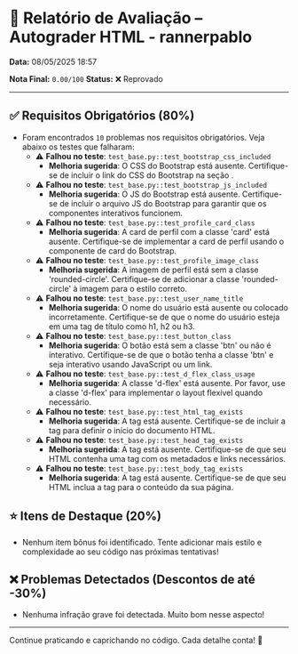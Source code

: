 # 🧪 Relatório de Avaliação – Autograder HTML - rannerpablo

**Data:** 08/05/2025 18:57

**Nota Final:** `0.00/100`
**Status:** ❌ Reprovado

---
## ✅ Requisitos Obrigatórios (80%)
- Foram encontrados `10` problemas nos requisitos obrigatórios. Veja abaixo os testes que falharam:
  - ⚠️ **Falhou no teste**: `test_base.py::test_bootstrap_css_included`
    - **Melhoria sugerida**: O CSS do Bootstrap está ausente. Certifique-se de incluir o link do CSS do Bootstrap na seção <head>.
  - ⚠️ **Falhou no teste**: `test_base.py::test_bootstrap_js_included`
    - **Melhoria sugerida**: O JS do Bootstrap está ausente. Certifique-se de incluir o arquivo JS do Bootstrap para garantir que os componentes interativos funcionem.
  - ⚠️ **Falhou no teste**: `test_base.py::test_profile_card_class`
    - **Melhoria sugerida**: A card de perfil com a classe 'card' está ausente. Certifique-se de implementar a card de perfil usando o componente de card do Bootstrap.
  - ⚠️ **Falhou no teste**: `test_base.py::test_profile_image_class`
    - **Melhoria sugerida**: A imagem de perfil está sem a classe 'rounded-circle'. Certifique-se de adicionar a classe 'rounded-circle' à imagem para o estilo correto.
  - ⚠️ **Falhou no teste**: `test_base.py::test_user_name_title`
    - **Melhoria sugerida**: O nome do usuário está ausente ou colocado incorretamente. Certifique-se de que o nome do usuário esteja em uma tag de título como h1, h2 ou h3.
  - ⚠️ **Falhou no teste**: `test_base.py::test_button_class`
    - **Melhoria sugerida**: O botão está sem a classe 'btn' ou não é interativo. Certifique-se de que o botão tenha a classe 'btn' e seja interativo usando JavaScript ou um link.
  - ⚠️ **Falhou no teste**: `test_base.py::test_d_flex_class_usage`
    - **Melhoria sugerida**: A classe 'd-flex' está ausente. Por favor, use a classe 'd-flex' para implementar o layout flexível quando necessário.
  - ⚠️ **Falhou no teste**: `test_base.py::test_html_tag_exists`
    - **Melhoria sugerida**: A tag <html> está ausente. Certifique-se de incluir a tag <html> para definir o início do documento HTML.
  - ⚠️ **Falhou no teste**: `test_base.py::test_head_tag_exists`
    - **Melhoria sugerida**: A tag <head> está ausente. Certifique-se de que seu HTML contenha uma tag <head> com os metadados e links necessários.
  - ⚠️ **Falhou no teste**: `test_base.py::test_body_tag_exists`
    - **Melhoria sugerida**: A tag <body> está ausente. Certifique-se de que seu HTML inclua a tag <body> para o conteúdo da sua página.

## ⭐ Itens de Destaque (20%)
- Nenhum item bônus foi identificado. Tente adicionar mais estilo e complexidade ao seu código nas próximas tentativas!

## ❌ Problemas Detectados (Descontos de até -30%)
- Nenhuma infração grave foi detectada. Muito bom nesse aspecto!

---
Continue praticando e caprichando no código. Cada detalhe conta! 💪
